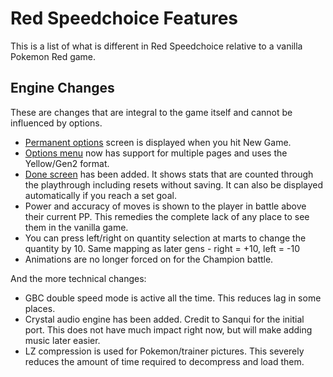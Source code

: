 # Red Speedchoice Features
This is a list of what is different in Red Speedchoice relative to a vanilla Pokemon Red game.

## Engine Changes
These are changes that are integral to the game itself and cannot be influenced by options.

* [Permanent options](#permanent-options) screen is displayed when you hit New Game.
* [Options menu](#normal-options) now has support for multiple pages and uses the Yellow/Gen2 format.
* [Done screen](#done-screen) has been added. It shows stats that are counted through the playthrough including resets without saving. It can also be displayed automatically if you reach a set goal.
* Power and accuracy of moves is shown to the player in battle above their current PP. This remedies the complete lack of any place to see them in the vanilla game.
* You can press left/right on quantity selection at marts to change the quantity by 10. Same mapping as later gens - right = +10, left = -10
* Animations are no longer forced on for the Champion battle.

And the more technical changes:
* GBC double speed mode is active all the time. This reduces lag in some places.
* Crystal audio engine has been added. Credit to Sanqui for the initial port. This does not have much impact right now, but will make adding music later easier.
* LZ compression is used for Pokemon/trainer pictures. This severely reduces the amount of time required to decompress and load them.
